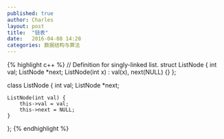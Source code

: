 ```yaml
---
published: true
author: Charles
layout: post
title:  "链表"
date:   2016-04-08 14:28
categories: 数据结构与算法
---
```


{% highlight c++ %}
// Definition for singly-linked list.
struct ListNode {
    int val;
    ListNode *next;
    ListNode(int x) : val(x), next(NULL) {}
};

class ListNode {
    int val;
    ListNode *next;

    ListNode(int val) {
        this->val = val;
        this->next = NULL;
    }
};
{% endhighlight %}